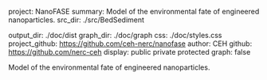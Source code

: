 project:        NanoFASE
summary:        Model of the environmental fate of engineered nanoparticles.
src_dir:        ./src/BedSediment
<!-- exclude_dir:    src\BedSediment
                src\BedSedimentLayer -->
output_dir:     ./doc/dist
graph_dir:      ./doc/graph
css:            ./doc/styles.css
project_github: https://github.com/ceh-nerc/nanofase
author:         CEH
github:         https://github.com/nerc-ceh
display:        public
                private
                protected
graph:          false


Model of the environmental fate of engineered nanoparticles.